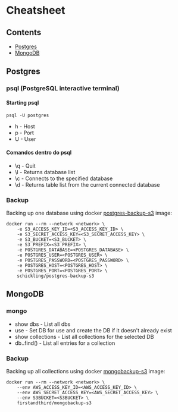 # Cheatsheet

## Contents

- [Postgres](#postgres)
- [MongoDB](#mongodb)

## Postgres

### psql (PostgreSQL interactive terminal)

#### Starting psql
`psql -U postgres`

- h - Host
- p - Port
- U - User

#### Comandos dentro do psql
- \q - Quit
- \l - Returns database list
- \c <db> - Connects to the specified database
- \d - Returns table list from the current connected database

### Backup 

Backing up one database using docker [postgres-backup-s3](https://github.com/schickling/dockerfiles/tree/master/postgres-backup-s3) image:

```
docker run --rm --network <network> \
    -e S3_ACCESS_KEY_ID=<S3_ACCESS_KEY_ID> \
    -e S3_SECRET_ACCESS_KEY=<S3_SECRET_ACCESS_KEY> \
    -e S3_BUCKET=<S3_BUCKET> \
    -e S3_PREFIX=<S3_PREFIX> \
    -e POSTGRES_DATABASE=<POSTGRES_DATABASE> \
    -e POSTGRES_USER=<POSTGRES_USER> \
    -e POSTGRES_PASSWORD=<POSTGRES_PASSWORD> \
    -e POSTGRES_HOST=<POSTGRES_HOST> \
    -e POSTGRES_PORT=<POSTGRES_PORT> \
    schickling/postgres-backup-s3
```

## MongoDB

### mongo 

- show dbs - List all dbs
- use <DB> - Set DB for use and create the DB if it doesn't already exist 
- show collections - List all collections for the selected DB
- db.<COLLECTION>.find() - List all entries for a collection

### Backup

Backing up all collections using docker [mongobackup-s3](https://github.com/firstandthird/mongobackup-s3) image:

```
docker run --rm --network <network> \
    --env AWS_ACCESS_KEY_ID=<AWS_ACCESS_KEY_ID> \
    --env AWS_SECRET_ACCESS_KEY=<AWS_SECRET_ACCESS_KEY> \
    --env S3BUCKET=<S3BUCKET> \
    firstandthird/mongobackup-s3
```